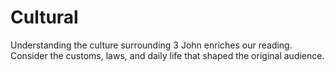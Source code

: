 # Cultural

Understanding the culture surrounding 3 John enriches our reading. Consider the customs, laws, and daily life that shaped the original audience.

